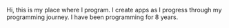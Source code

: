 Hi, this is my place where I program.
I create apps as I progress through my programming journey.
I have been programming for 8 years.
